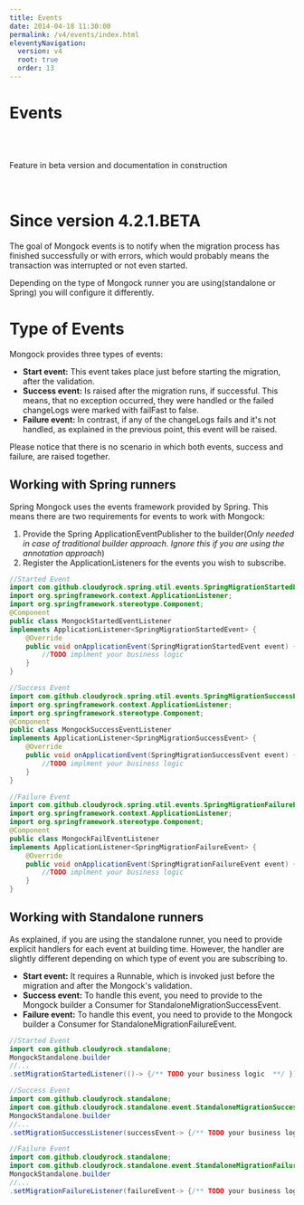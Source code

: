 ```yaml
---
title: Events
date: 2014-04-18 11:30:00 
permalink: /v4/events/index.html
eleventyNavigation:
  version: v4
  root: true
  order: 13
---
```


# Events
<br><br>
<div class="success">
Feature in beta version and documentation in construction
</div>
<br><br>

# **Since version 4.2.1.BETA**

The goal of Mongock events is to notify when the migration process has finished successfully or with errors, which would probably means the transaction was interrupted or not even started.  
  
Depending on the type of Mongock runner you are using\(standalone or Spring\) you will configure it differently.

# Type of Events

Mongock provides three types of events:
* **Start event:** This event takes place just before starting the migration, after the validation.
* **Success event:** Is raised after the migration runs, if successful. This means, that no exception occurred, they were handled or the failed changeLogs were marked with failFast to false.
* **Failure event:** In contrast, if any of the changeLogs fails and it's not handled, as explained in the previous point, this event will be raised.

Please notice that there is no scenario in which both events, success and failure, are raised together.

## Working with Spring runners
Spring Mongock uses the events framework provided by Spring. This means there are two requirements for events to work with Mongock: 
1. Provide the Spring ApplicationEventPublisher to the builder(_Only needed in case of traditional builder approach. Ignore this if you are using the annotation approach_)
2. Register the ApplicationListeners for the events you wish to subscribe.

```java
//Started Event
import com.github.cloudyrock.spring.util.events.SpringMigrationStartedEvent;
import org.springframework.context.ApplicationListener;
import org.springframework.stereotype.Component;
@Component
public class MongockStartedEventListener 
implements ApplicationListener<SpringMigrationStartedEvent> {
    @Override
    public void onApplicationEvent(SpringMigrationStartedEvent event) {
        //TODO implment your business logic
    }
}
```
```java
//Success Event
import com.github.cloudyrock.spring.util.events.SpringMigrationSuccessEvent;
import org.springframework.context.ApplicationListener;
import org.springframework.stereotype.Component;
@Component
public class MongockSuccessEventListener
implements ApplicationListener<SpringMigrationSuccessEvent> {
    @Override
    public void onApplicationEvent(SpringMigrationSuccessEvent event) {
        //TODO implment your business logic
    }
}
```
```java
//Failure Event
import com.github.cloudyrock.spring.util.events.SpringMigrationFailureEvent;
import org.springframework.context.ApplicationListener;
import org.springframework.stereotype.Component;
@Component
public class MongockFailEventListener 
implements ApplicationListener<SpringMigrationFailureEvent> {
    @Override
    public void onApplicationEvent(SpringMigrationFailureEvent event) {
        //TODO implment your business logic
    }
}
```

## Working with Standalone runners

As explained, if you are using the standalone runner, you need to provide explicit handlers for each event at building time.
However, the handler are slightly different depending on which type of event you are subscribing to.

* **Start event:** It requires a Runnable, which is invoked just before the migration and after the Mongock's validation.
* **Success event:** To handle this event, you need to provide to the Mongock builder a Consumer for StandaloneMigrationSuccessEvent.
* **Failure event:** To handle this event, you need to provide to the Mongock builder a Consumer for StandaloneMigrationFailureEvent.

```java
//Started Event
import com.github.cloudyrock.standalone;
MongockStandalone.builder
//...
.setMigrationStartedListener(()-> {/** TODO your business logic  **/ })
```
```java
//Success Event
import com.github.cloudyrock.standalone;
import com.github.cloudyrock.standalone.event.StandaloneMigrationSuccessEvent;
MongockStandalone.builder
//...
.setMigrationSuccessListener(successEvent-> {/** TODO your business logic  **/ })
```
```java
//Failure Event
import com.github.cloudyrock.standalone;
import com.github.cloudyrock.standalone.event.StandaloneMigrationFailureEvent;
MongockStandalone.builder
//...
.setMigrationFailureListener(failureEvent-> {/** TODO your business logic  **/ })
```